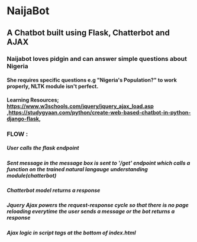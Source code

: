 # NaijaBot

## A Chatbot built using Flask, Chatterbot and AJAX

### Naijabot loves pidgin and can answer simple questions about Nigeria

#### She requires specific questions e.g "Nigeria's Population?" to work properly, NLTK module isn't perfect.

#### Learning Resources; https://www.w3schools.com/jquery/jquery_ajax_load.asp ,https://studygyaan.com/python/create-web-based-chatbot-in-python-django-flask, 

### FLOW :

##### User calls the flask endpoint 
##### Sent message in the message box is sent to '/get' endpoint which calls a function on the trained natural langauge understanding module(chatterbot)

##### Chatterbot model returns a response

##### Jquery Ajax powers the request-response cycle so that there is no page reloading everytime the user sends a message or the bot returns a response

##### Ajax logic in script tags at the bottom of index.html
